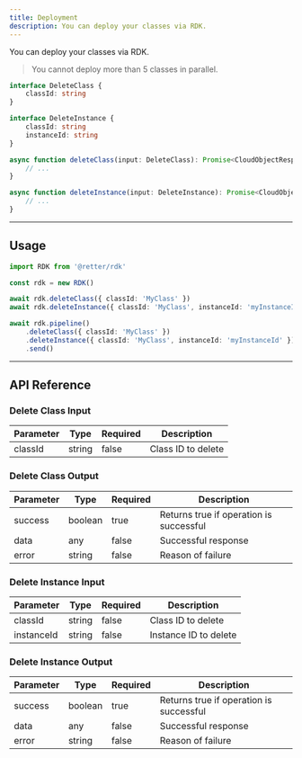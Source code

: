 ```yaml
---
title: Deployment
description: You can deploy your classes via RDK.
---
```


You can deploy your classes via RDK.

> You cannot deploy more than 5 classes in parallel.

```typescript
interface DeleteClass {
    classId: string
}

interface DeleteInstance {
    classId: string
    instanceId: string
}

async function deleteClass(input: DeleteClass): Promise<CloudObjectResponse | undefined> {
    // ...
}

async function deleteInstance(input: DeleteInstance): Promise<CloudObjectResponse | undefined> {
    // ...
}
```

---

## Usage

```typescript
import RDK from '@retter/rdk'

const rdk = new RDK()

await rdk.deleteClass({ classId: 'MyClass' })
await rdk.deleteInstance({ classId: 'MyClass', instanceId: 'myInstanceId' })

await rdk.pipeline()
    .deleteClass({ classId: 'MyClass' })
    .deleteInstance({ classId: 'MyClass', instanceId: 'myInstanceId' })
    .send()
```

---

## API Reference

### Delete Class Input

| Parameter     | Type                | Required            | Description         |
| ------------- | ------------------- | ------------------- | ------------------- |
| classId       | string              | false               | Class ID to delete |

### Delete Class Output

| Parameter     | Type                | Required            | Description         |
| ------------- | ------------------- | ------------------- | ------------------- |
| success       | boolean             | true                | Returns true if operation is successful |
| data          | any                 | false               | Successful response |
| error         | string              | false               | Reason of failure |

### Delete Instance Input

| Parameter     | Type                | Required            | Description         |
| ------------- | ------------------- | ------------------- | ------------------- |
| classId       | string              | false               | Class ID to delete |
| instanceId    | string              | false               | Instance ID to delete |

### Delete Instance Output

| Parameter     | Type                | Required            | Description         |
| ------------- | ------------------- | ------------------- | ------------------- |
| success       | boolean             | true                | Returns true if operation is successful |
| data          | any                 | false               | Successful response |
| error         | string              | false               | Reason of failure |

